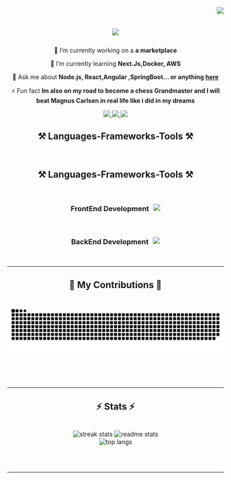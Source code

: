 
<img align="right" src="https://visitor-badge.laobi.icu/badge?page_id=zoubairhouta.zoubairhouta" />


<h1 align="center">
<img src="https://readme-typing-svg.herokuapp.com/?font=Cairo&size=40&center=true&vCenter=true&width=800&height=100&color=f75c7e&background=ffdfba&duration=6000&lines=Hi+There!+Welcome+👋;I'm+Ahmed+Zoubair+Belhout!;passionate+Web+developper+from+Tunisia!+🌶️;"/>


</h1>

<div align="center">
 
 🔭 I’m currently working on a **a marketplace**
 
 🌱 I’m currently learning **Next.Js,Docker, AWS**

💬 Ask me about **Node.js, React,Angular ,SpringBoot... or anything [here](https://github.com/zoubairhouta/zoubairhouta/issues)**

⚡ Fun fact **Im also on my road to become a chess Grandmaster and I will beat Magnus Carlsen in real life like i did in my dreams**

 </div>
  
<div align="center"> 
  <a href="mailto:zoubelhout@gmail.com">
    <img src="https://img.shields.io/badge/Gmail-333333?style=for-the-badge&logo=gmail&logoColor=red" />
  </a>
  <a href="https://linkedin.com/in/ahmed-zoubair-belhout" target="_blank">
    <img src="https://img.shields.io/badge/LinkedIn-0077B5?style=for-the-badge&logo=linkedin&logoColor=white" target="_blank" />
  </a>
  <a href="https://github.com/zoubairhouta" target="_blank">
     <img src="https://img.shields.io/badge/Portfolio-FF5722?style=for-the-badge&logo=todoist&logoColor=white" target="_blank" /> <!-- sqlite, safari, google-chrome are other good icon options -->
  </a>
</div>
<h2 align="center">⚒️ Languages-Frameworks-Tools ⚒️</h2>
<br/>
<div align="center">
    <h2 align="center">⚒️ Languages-Frameworks-Tools ⚒️</h2>
    <br/>
    <div style="display: flex; align-items: center; justify-content: center;">
        <h3 style="margin-right: 10px;">FrontEnd Development</h3>
        <img src="https://skillicons.dev/icons?i=react,redux,angular,bootstrap,threejs,html,css,sass,tailwind,vscode,github,figma,tailwind,git" />
    </div>
    <br/>
    <div style="display: flex; align-items: center; justify-content: center;">
        <h3 style="margin-right: 10px;">BackEnd Development</h3>
        <img src="https://skillicons.dev/icons?i=nextjs,nodejs,python,javascript,typescript,express,mongodb,java,spring,mysql,flask,postman" />
    </div>
    <br/>
    <hr/>
</div>

<div align="center">
  <h2>🐍 My Contributions 🐍</h2>
  <br>
  <img alt="snake eating my contributions" src="https://raw.githubusercontent.com/zoubairhouta/zoubairhouta/output/github-contribution-grid-snake.svg" />
  
  <br/><br/><br/>
</div>

<hr/>

<h2 align="center">⚡ Stats ⚡</h2>
<br>
<div align=center>
  <img width=390 src="https://github-readme-streak-stats-zoubairhouta.vercel.app/?user=zoubairhouta&count_private=true&theme=react&border_radius=10" alt="streak stats"/>
  <img width=390 src="https://github-readme-stats-zoubairhouta.vercel.app/api?username=zoubairhouta&count_private=true&show_icons=true&theme=react&rank_icon=github&border_radius=10" alt="readme stats" />
  <br/>
  <img width=325 align="center" src="https://github-readme-stats-zoubairhouta.vercel.app/api/top-langs/?username=zoubairhouta&hide=HTML&langs_count=8&layout=compact&theme=react&border_radius=10&size_weight=0.5&count_weight=0.5&exclude_repo=github-readme-stats" alt="top langs" />
</div>

<br/><br/>

<hr/>

<br/>

